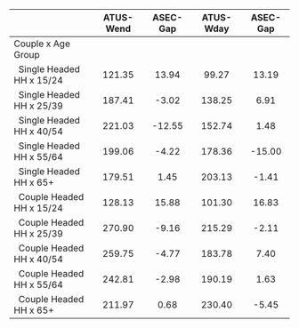 
|                      |    ATUS-Wend |     ASEC-Gap |    ATUS-Wday |     ASEC-Gap |
| -------------------- | :----------: | :----------: | :----------: | :----------: |
| Couple x Age Group   |              |              |              |              |
| &nbsp;&nbsp;Single Headed HH x 15/24 |       121.35 |        13.94 |        99.27 |        13.19 |
| &nbsp;&nbsp;Single Headed HH x 25/39 |       187.41 |        -3.02 |       138.25 |         6.91 |
| &nbsp;&nbsp;Single Headed HH x 40/54 |       221.03 |       -12.55 |       152.74 |         1.48 |
| &nbsp;&nbsp;Single Headed HH x 55/64 |       199.06 |        -4.22 |       178.36 |       -15.00 |
| &nbsp;&nbsp;Single Headed HH x 65+ |       179.51 |         1.45 |       203.13 |        -1.41 |
| &nbsp;&nbsp;Couple Headed HH x 15/24 |       128.13 |        15.88 |       101.30 |        16.83 |
| &nbsp;&nbsp;Couple Headed HH x 25/39 |       270.90 |        -9.16 |       215.29 |        -2.11 |
| &nbsp;&nbsp;Couple Headed HH x 40/54 |       259.75 |        -4.77 |       183.78 |         7.40 |
| &nbsp;&nbsp;Couple Headed HH x 55/64 |       242.81 |        -2.98 |       190.19 |         1.63 |
| &nbsp;&nbsp;Couple Headed HH x 65+ |       211.97 |         0.68 |       230.40 |        -5.45 |

